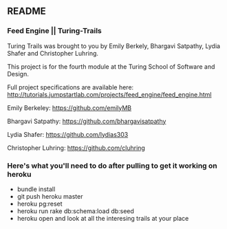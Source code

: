 ## README

### Feed Engine || Turing-Trails

Turing Trails was brought to you by Emily Berkely, Bhargavi Satpathy, Lydia Shafer and Christopher Luhring.

This project is for the fourth module at the Turing School of Software and Design.

Full project specifications are available here: http://tutorials.jumpstartlab.com/projects/feed_engine/feed_engine.html

Emily Berkeley: https://github.com/emilyMB

Bhargavi Satpathy: https://github.com/bhargavisatpathy

Lydia Shafer: https://github.com/lydias303

Christopher Luhring: https://github.com/cluhring

### Here's what you'll need to do after pulling to get it working on heroku

* bundle install
* git push heroku master
* heroku pg:reset
* heroku run rake db:schema:load db:seed
* heroku open and look at all the interesing trails at your place


